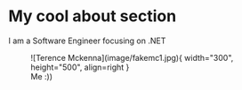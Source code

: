 # My cool about section

I am a Software Engineer focusing on .NET
<figure markdown="span">
![Terence Mckenna](image/fakemc1.jpg){ width="300", height="500", align=right }
<figcaption>Me :))</figcaption>
</figure>
